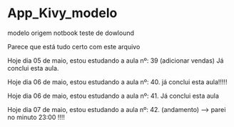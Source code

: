 # App_Kivy_modelo
 modelo origem notbook
teste de dowlound 

Parece que está tudo certo com este arquivo


Hoje  dia 05 de maio, estou estudando a aula nº: 39 (adicionar vendas)
            Já conclui esta aula.

Hoje dia 06 de maio, estou estudando a aula nº: 40.
            já conclui esta aula!!!!!

Hoje dia 06 de maio, estou estudando a aula nº: 41.
            Já conclui esta aula

Hoje dia 07 de maio, estou estudando a aula nº: 42. (andamento) --> parei no minuto 23:00 !!!!
